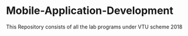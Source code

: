 # Mobile-Application-Development
This Repository consists of all the lab programs under VTU scheme 2018
